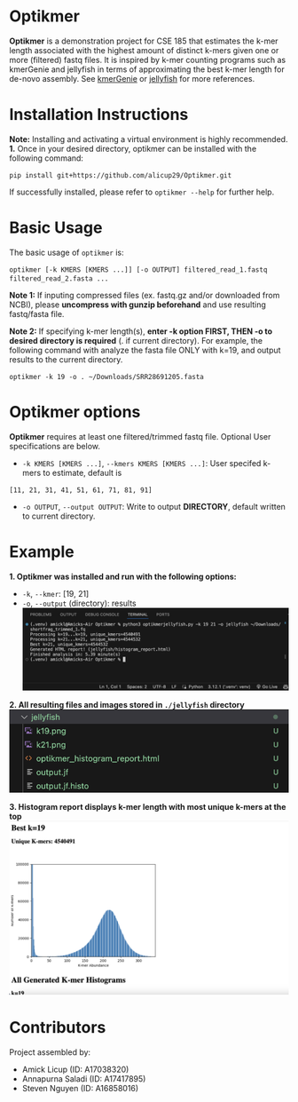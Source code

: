 # Optikmer
**Optikmer** is a demonstration project for CSE 185 that estimates the k-mer length associated with the highest amount of distinct k-mers given one or more (filtered) fastq files. It is inspired by k-mer counting programs such as kmerGenie and jellyfish in terms of approximating the best k-mer length for de-novo assembly. See <a href='http://kmergenie.bx.psu.edu/' target='blank'>kmerGenie<a> or <a href='https://github.com/gmarcais/Jellyfish' target='blank'>jellyfish<a> for more references.

# Installation Instructions
**Note:** Installing and activating a virtual environment is highly recommended.
**1.** Once in your desired directory, optikmer can be installed with the following command: 
``` 
pip install git+https://github.com/alicup29/Optikmer.git
```

If successfully installed, please refer to `optikmer --help` for further help.

# Basic Usage
The basic usage of ```optikmer``` is:
```
optikmer [-k KMERS [KMERS ...]] [-o OUTPUT] filtered_read_1.fastq filtered_read_2.fasta ...
```
**Note 1:** If inputing compressed files (ex. fastq.gz and/or downloaded from NCBI), please **uncompress with gunzip beforehand** and use resulting fastq/fasta file.

**Note 2:** If specifying k-mer length(s), **enter -k option FIRST, THEN -o to desired directory is required** (. if current directory).
For example, the following command with analyze the fasta file ONLY with k=19, and output results to the current directory.
```
optikmer -k 19 -o . ~/Downloads/SRR28691205.fasta
```

# Optikmer options
**Optikmer** requires at least one filtered/trimmed fastq file. Optional User specifications are below.
- `-k KMERS [KMERS ...]`, `--kmers KMERS [KMERS ...]`: User specifed k-mers to estimate, default is 
```
[11, 21, 31, 41, 51, 61, 71, 81, 91]
```
- `-o OUTPUT`, `--output OUTPUT`: Write to output **DIRECTORY**, default written to current directory.

# Example
**1. Optikmer was installed and run with the following options:**
- `-k`, `--kmer`: [19, 21]
- `-o`, `--output` (directory): results
![Optikmer Step 1 Example](public/optikmer_ex_1.png)

**2. All resulting files and images stored in `./jellyfish` directory**
![Optikmer Step 2 Example](public/optikmer_ex_2.png)

**3. Histogram report displays k-mer length with most unique k-mers at the top**
![Optikmer Step 3 Example](public/optikmer_ex_3.png)


# Contributors
Project assembled by:
- Amick Licup (ID: A17038320)
- Annapurna Saladi (ID: A17417895)
- Steven Nguyen (ID: A16858016)
